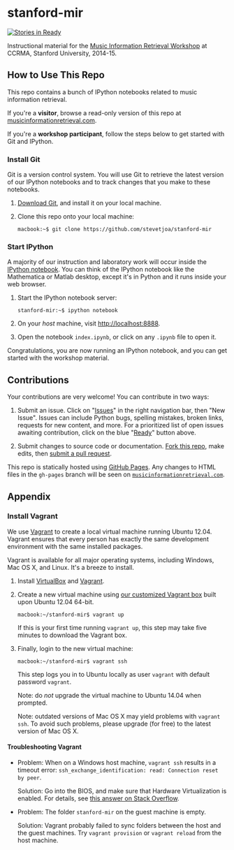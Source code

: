 stanford-mir
============

[![Stories in Ready](https://badge.waffle.io/stevetjoa/stanford-mir.png?label=ready&title=Ready)](https://waffle.io/stevetjoa/stanford-mir)

Instructional material for the [Music Information Retrieval Workshop](https://ccrma.stanford.edu/workshops/music-information-retrieval-mir) at CCRMA, Stanford University, 2014-15.


How to Use This Repo
--------------------

This repo contains a bunch of IPython notebooks related to music information retrieval.

If you're a **visitor**, browse a read-only version of this repo at [musicinformationretrieval.com](http://musicinformationretrieval.com).

If you're a **workshop participant**, follow the steps below to get started with Git and IPython.


### Install Git

Git is a version control system. You will use Git to retrieve the latest version of our IPython notebooks and to track changes that you make to these notebooks.

1.  [Download Git](http://git-scm.com), and install it on your local machine.

2.  Clone this repo onto your local machine:

        macbook:~$ git clone https://github.com/stevetjoa/stanford-mir

### Start IPython

A majority of our instruction and laboratory work will occur inside the [IPython notebook](http://ipython.org/notebook.html). You can think of the IPython notebook like the Mathematica or Matlab desktop, except it's in Python and it runs inside your web browser.

1.  Start the IPython notebook server:

        stanford-mir:~$ ipython notebook

2.  On your *host* machine, visit <http://localhost:8888>. 

3.  Open the notebook `index.ipynb`, or click on any `.ipynb` file to open it.

Congratulations, you are now running an IPython notebook, and you can get started with the workshop material.


Contributions
-------------

Your contributions are very welcome! You can contribute in two ways:

1. Submit an issue. Click on "[Issues](https://github.com/stevetjoa/stanford-mir/issues)" in the right navigation bar, then "New Issue".  Issues can include Python bugs, spelling mistakes, broken links, requests for new content, and more.  For a prioritized list of open issues awaiting contribution, click on the blue "[Ready](https://waffle.io/stevetjoa/stanford-mir)" button above.

2. Submit changes to source code or documentation. [Fork this repo](https://help.github.com/articles/fork-a-repo), make edits, then [submit a pull request](https://help.github.com/articles/using-pull-requests).

This repo is statically hosted using [GitHub Pages](https://pages.github.com/). Any changes to HTML files in the `gh-pages` branch will be seen on [`musicinformationretrieval.com`](http://musicinformationretrieval.com).


Appendix
--------

### Install Vagrant

We use [Vagrant](http://vagrantup.com) to create a local virtual machine running Ubuntu 12.04. Vagrant ensures that every person has exactly the same development environment with the same installed packages. 

Vagrant is available for all major operating systems, including Windows, Mac OS X, and Linux. It's a breeze to install.

1.  Install [VirtualBox](https://www.virtualbox.org) and [Vagrant](http://vagrantup.com).

2.  Create a new virtual machine using [our customized Vagrant box](https://vagrantcloud.com/stevetjoa/stanford-mir) built upon Ubuntu 12.04 64-bit.

        macbook:~/stanford-mir$ vagrant up

    If this is your first time running `vagrant up`, this step may take five minutes to download the Vagrant box.

3.  Finally, login to the new virtual machine:

        macbook:~/stanford-mir$ vagrant ssh

    This step logs you in to Ubuntu locally as user `vagrant` with default password `vagrant`.

    Note: do *not* upgrade the virtual machine to Ubuntu 14.04 when prompted.

    Note: outdated versions of Mac OS X may yield problems with `vagrant ssh`. To avoid such problems, please upgrade (for free) to the latest version of Mac OS X.

#### Troubleshooting Vagrant

*   Problem: When on a Windows host machine, `vagrant ssh` results in a timeout error: `ssh_exchange_identification: read: Connection reset by peer`.

    Solution: Go into the BIOS, and make sure that Hardware Virtualization is enabled. For details, see [this answer on Stack Overflow](http://stackoverflow.com/questions/22575261/vagrant-stuck-connection-timeout-retrying/25504245#25504245). 

*   Problem: The folder `stanford-mir` on the guest machine is empty.

    Solution: Vagrant probably failed to sync folders between the host and the guest machines. Try `vagrant provision` or `vagrant reload` from the host machine.

